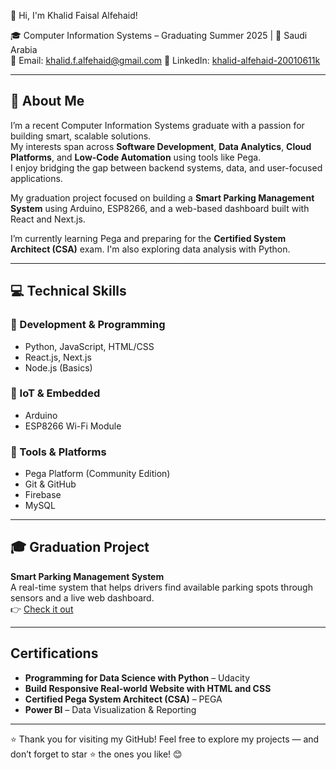 
👋 Hi, I'm Khalid Faisal Alfehaid!

🎓 Computer Information Systems – Graduating Summer 2025 | 📍 Saudi Arabia  
📧 Email: khalid.f.alfehaid@gmail.com 
🔗 LinkedIn: [khalid-alfehaid-20010611k](linkedin.com/in/khalid-alfehaid-20010611k)

---

## 🚀 About Me

I’m a recent Computer Information Systems graduate with a passion for building smart, scalable solutions.  
My interests span across **Software Development**, **Data Analytics**, **Cloud Platforms**, and **Low-Code Automation** using tools like Pega.  
I enjoy bridging the gap between backend systems, data, and user-focused applications.

My graduation project focused on building a **Smart Parking Management System** using Arduino, ESP8266, and a web-based dashboard built with React and Next.js.

I’m currently learning Pega and preparing for the **Certified System Architect (CSA)** exam. I'm also exploring data analysis with Python.

---

## 💻 Technical Skills

### 🔹 Development & Programming
- Python, JavaScript, HTML/CSS
- React.js, Next.js
- Node.js (Basics)

### 🔹 IoT & Embedded
- Arduino
- ESP8266 Wi-Fi Module

### 🔹 Tools & Platforms
- Pega Platform (Community Edition)
- Git & GitHub
- Firebase
- MySQL

---

## 🎓 Graduation Project

**Smart Parking Management System**  
A real-time system that helps drivers find available parking spots through sensors and a live web dashboard.  
👉 [Check it out](https://your-live-demo-link.com)

---

## Certifications

-  **Programming for Data Science with Python** – Udacity  
-  **Build Responsive Real-world Website with HTML and CSS**  
-  **Certified Pega System Architect (CSA)** – PEGA  
-  **Power BI** – Data Visualization & Reporting
---

⭐️ Thank you for visiting my GitHub! Feel free to explore my projects — and don’t forget to star ⭐ the ones you like! 😊
